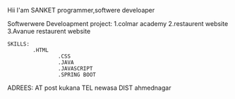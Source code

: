 Hii I'am SANKET
programmer,softwere develoaper

Softwerwere Develoapment project:
                      1.colmar academy
											2.restaurent website
											3.Avanue restaurent website
											
	SKILLS:
	        .HTML
					.CSS
					.JAVA
					.JAVASCRIPT
					.SPRING BOOT
					
ADREES: AT post kukana TEL newasa DIST ahmednagar

											

